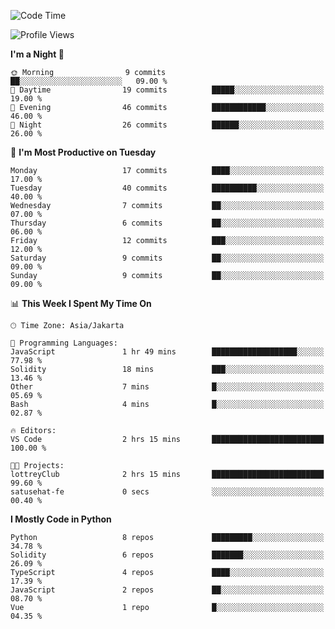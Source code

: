 <!--START_SECTION:waka-->
![Code Time](http://img.shields.io/badge/Code%20Time-1%2C452%20hrs%2018%20mins-blue)

![Profile Views](http://img.shields.io/badge/Profile%20Views-0-blue)

**I'm a Night 🦉** 

```text
🌞 Morning                9 commits           ██░░░░░░░░░░░░░░░░░░░░░░░   09.00 % 
🌆 Daytime                19 commits          █████░░░░░░░░░░░░░░░░░░░░   19.00 % 
🌃 Evening                46 commits          ████████████░░░░░░░░░░░░░   46.00 % 
🌙 Night                  26 commits          ██████░░░░░░░░░░░░░░░░░░░   26.00 % 
```
📅 **I'm Most Productive on Tuesday** 

```text
Monday                   17 commits          ████░░░░░░░░░░░░░░░░░░░░░   17.00 % 
Tuesday                  40 commits          ██████████░░░░░░░░░░░░░░░   40.00 % 
Wednesday                7 commits           ██░░░░░░░░░░░░░░░░░░░░░░░   07.00 % 
Thursday                 6 commits           ██░░░░░░░░░░░░░░░░░░░░░░░   06.00 % 
Friday                   12 commits          ███░░░░░░░░░░░░░░░░░░░░░░   12.00 % 
Saturday                 9 commits           ██░░░░░░░░░░░░░░░░░░░░░░░   09.00 % 
Sunday                   9 commits           ██░░░░░░░░░░░░░░░░░░░░░░░   09.00 % 
```


📊 **This Week I Spent My Time On** 

```text
🕑︎ Time Zone: Asia/Jakarta

💬 Programming Languages: 
JavaScript               1 hr 49 mins        ███████████████████░░░░░░   77.98 % 
Solidity                 18 mins             ███░░░░░░░░░░░░░░░░░░░░░░   13.46 % 
Other                    7 mins              █░░░░░░░░░░░░░░░░░░░░░░░░   05.69 % 
Bash                     4 mins              █░░░░░░░░░░░░░░░░░░░░░░░░   02.87 % 

🔥 Editors: 
VS Code                  2 hrs 15 mins       █████████████████████████   100.00 % 

🐱‍💻 Projects: 
lottreyClub              2 hrs 15 mins       █████████████████████████   99.60 % 
satusehat-fe             0 secs              ░░░░░░░░░░░░░░░░░░░░░░░░░   00.40 % 
```

**I Mostly Code in Python** 

```text
Python                   8 repos             █████████░░░░░░░░░░░░░░░░   34.78 % 
Solidity                 6 repos             ███████░░░░░░░░░░░░░░░░░░   26.09 % 
TypeScript               4 repos             ████░░░░░░░░░░░░░░░░░░░░░   17.39 % 
JavaScript               2 repos             ██░░░░░░░░░░░░░░░░░░░░░░░   08.70 % 
Vue                      1 repo              █░░░░░░░░░░░░░░░░░░░░░░░░   04.35 % 
```




<!--END_SECTION:waka-->
